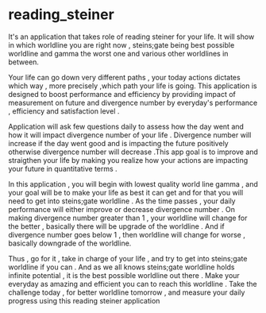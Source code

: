 # reading_steiner

It's an application that takes role of reading steiner for your life. It will show in which worldline you are right now , steins;gate being best possible worldline and gamma the worst one and various other worldlines in between.

Your life can go down very different paths , your today actions dictates which way , more precisely ,which path your life is going. 
This application is designed to boost performance and efficiency by providing impact of measurement on future and divergence number by everyday's performance , efficiency and satisfaction level .
 
Application will ask few questions daily to assess how the day went and how it will impact divergence number of your life . Divergence number will increase if the day went good and is impacting 
the future positively otherwise divergence number will decrease .This app goal is to improve and straigthen your life by making you realize how your actions are impacting your future in quantitative
terms . 

In this application , you will begin with lowest quality world line gamma , and your goal will be to make your life as best it can get and for that you will need to get into steins;gate worldline .
As the time passes , your daily performance will either improve or decrease divergence number . On making divergence number greater than 1 , your worldline will change for the better , basically
there will be upgrade of the worldline . And if divergence number goes below 1 , then worldline will change for worse , basically downgrade of the worldline.

Thus , go for it , take in charge of your life , and try to get into steins;gate worldline if you can . And as we all knows steins;gate worldline holds infinite potential , it is the best 
possible worldline out there . Make your everyday as amazing and efficient you can to reach this worldline . Take the challenge today , for better worldline tomorrow , and measure your daily progress 
using this reading steiner application
